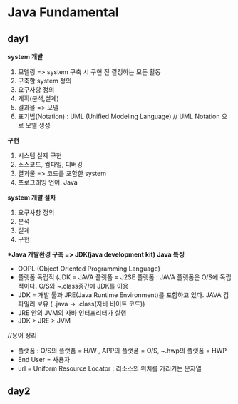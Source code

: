 # Java Fundamental
## day1

<strong>system 개발</strong>

1. 모델링 => system 구축 시 구현 전 결정하는 모든 활동
2. 구축할 system 정의
3. 요구사항 정의
4. 계획(분석,설계)
5. 결과물 => 모델
6. 표기법(Notation) : UML (Unified Modeling Language) // UML Notation 으로 모델 생성

<strong>구현</strong>
1. 시스템 실제 구현
2. 소스코드, 컴파일, 디버깅
3. 결과물 => 코드를 포함한 system
4. 프로그래밍 언어: Java

<strong>system 개발 절차</strong>
1. 요구사항 정의
2. 분석
3. 설계
4. 구현

<strong>*Java 개발환경 구축 => JDK(java development kit)</strong>
<strong>Java 특징</strong>
* OOPL (Object Oriented Programming Language)
* 플랫폼 독립적 (JDK = JAVA 플랫폼 = J2SE 플랫폼 : JAVA 플랫폼은 O/S에 독립적이다. O/S와 ~.class중간에 JDK를 이용
* JDK = 개발 툴과 JRE(Java Runtime Environment)를 포함하고 있다. JAVA 컴파일러 보유 ( .java -> .class(자바 바이트 코드))
* JRE 안의 JVM의 자바 인터프리터가 실행
* JDK > JRE > JVM
 
//용어 정리
* 플랫폼 : O/S의 플랫폼 = H/W , APP의 플랫폼 = O/S, ~.hwp의 플랫폼 = HWP
* End User = 사용자
* url = Uniform Resource Locator : 리소스의 위치를 가리키는 문자열
          
 ## day2
